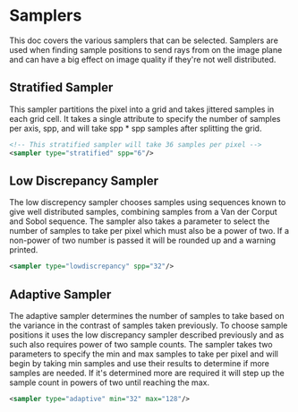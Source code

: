 Samplers
===
This doc covers the various samplers that can be selected. Samplers are used when finding sample positions to send rays from on the image plane and can have a big effect on image quality if they're not well distributed.

Stratified Sampler
---
This sampler partitions the pixel into a grid and takes jittered samples in each grid cell. It takes a single attribute to specify the number of samples per axis, spp, and will take spp \* spp samples after splitting the grid.

```XML
<!-- This stratified sampler will take 36 samples per pixel -->
<sampler type="stratified" spp="6"/>
```

Low Discrepancy Sampler
---
The low discrepency sampler chooses samples using sequences known to give well distributed samples, combining samples from a Van der Corput and Sobol sequence. The sampler also takes a parameter to select the number of samples to take per pixel which must also be a power of two. If a non-power of two number is passed it will be rounded up and a warning printed.

```XML
<sampler type="lowdiscrepancy" spp="32"/>
```

Adaptive Sampler
---
The adaptive sampler determines the number of samples to take based on the variance in the contrast of samples taken previously. To choose sample positions it uses the low discrepancy sampler described previously and as such also requires power of two sample counts. The sampler takes two parameters to specify the min and max samples to take per pixel and will begin by taking min samples and use their results to determine if more samples are needed. If it's determined more are required it will step up the sample count in powers of two until reaching the max.

```XML
<sampler type="adaptive" min="32" max="128"/>
```


